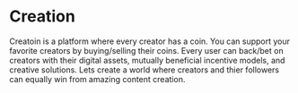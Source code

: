 # Creation

Creatoin is a platform where every creator has a coin. You can support your favorite creators by buying/selling their coins.
Every user can back/bet on creators with their digital assets, mutually beneficial incentive models, and creative solutions.
Lets create a world where creators and thier followers can equally win from amazing content creation.